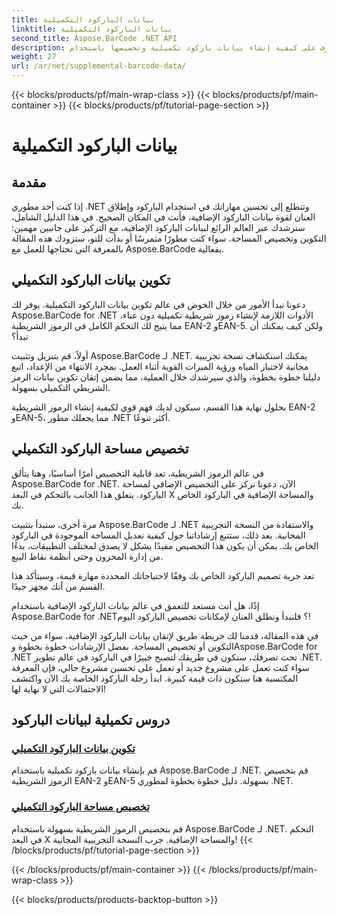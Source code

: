 ```yaml
---
title: بيانات الباركود التكميلية
linktitle: بيانات الباركود التكميلية
second_title: Aspose.BarCode .NET API
description: تعرف على كيفية إنشاء بيانات باركود تكميلية وتخصيصها باستخدام Aspose.BarCode لـ .NET من خلال برامجنا التعليمية خطوة بخطوة. تعزيز مهارات الباركود الخاص بك اليوم!
weight: 27
url: /ar/net/supplemental-barcode-data/
---
```


{{< blocks/products/pf/main-wrap-class >}}
{{< blocks/products/pf/main-container >}}
{{< blocks/products/pf/tutorial-page-section >}}

# بيانات الباركود التكميلية


## مقدمة

إذا كنت أحد مطوري .NET وتتطلع إلى تحسين مهاراتك في استخدام الباركود وإطلاق العنان لقوة بيانات الباركود الإضافية، فأنت في المكان الصحيح. في هذا الدليل الشامل، سنرشدك عبر العالم الرائع لبيانات الباركود الإضافية، مع التركيز على جانبين مهمين: التكوين وتخصيص المساحة. سواء كنت مطورًا متمرسًا أو بدأت للتو، ستزودك هذه المقالة بالمعرفة التي تحتاجها للعمل مع Aspose.BarCode بفعالية.

## تكوين بيانات الباركود التكميلي

دعونا نبدأ الأمور من خلال الخوض في عالم تكوين بيانات الباركود التكميلية. يوفر لك Aspose.BarCode for .NET الأدوات اللازمة لإنشاء رموز شريطية تكميلية دون عناء، مما يتيح لك التحكم الكامل في الرموز الشريطية EAN-2 وEAN-5. ولكن كيف يمكنك أن تبدأ؟ 

أولاً، قم بتنزيل وتثبيت Aspose.BarCode لـ .NET. يمكنك استكشاف نسخة تجريبية مجانية لاختبار المياه ورؤية الميزات القوية أثناء العمل. بمجرد الانتهاء من الإعداد، اتبع دليلنا خطوة بخطوة، والذي سيرشدك خلال العملية، مما يضمن إتقان تكوين بيانات الرمز الشريطي التكميلي بسهولة.

بحلول نهاية هذا القسم، سيكون لديك فهم قوي لكيفية إنشاء الرموز الشريطية EAN-2 وEAN-5، مما يجعلك مطور .NET أكثر تنوعًا.

## تخصيص مساحة الباركود التكميلي

في عالم الرموز الشريطية، تعد قابلية التخصيص أمرًا أساسيًا، وهنا يتألق Aspose.BarCode for .NET. الآن، دعونا نركز على التخصيص الإضافي لمساحة الباركود. يتعلق هذا الجانب بالتحكم في البعد X والمساحة الإضافية في الباركود الخاص بك.

مرة أخرى، ستبدأ بتثبيت Aspose.BarCode لـ .NET والاستفادة من النسخة التجريبية المجانية. بعد ذلك، ستتبع إرشاداتنا حول كيفية تعديل المساحة الموجودة في الباركود الخاص بك. يمكن أن يكون هذا التخصيص مفيدًا بشكل لا يصدق لمختلف التطبيقات، بدءًا من إدارة المخزون وحتى أنظمة نقاط البيع.

تعد حرية تصميم الباركود الخاص بك وفقًا لاحتياجاتك المحددة مهارة قيمة، وسيتأكد هذا القسم من أنك مجهز جيدًا.

إذًا، هل أنت مستعد للتعمق في عالم بيانات الباركود الإضافية باستخدام Aspose.BarCode for .NET؟ فلنبدأ ونطلق العنان لإمكانات تخصيص الباركود اليوم!

في هذه المقالة، قدمنا لك خريطة طريق لإتقان بيانات الباركود الإضافية، سواء من حيث التكوين أو تخصيص المساحة. بفضل الإرشادات خطوة بخطوة وAspose.BarCode for .NET تحت تصرفك، ستكون في طريقك لتصبح خبيرًا في الباركود في عالم تطوير .NET. سواء كنت تعمل على مشروع جديد أو تعمل على تحسين مشروع حالي، فإن المعرفة المكتسبة هنا ستكون ذات قيمة كبيرة. ابدأ رحلة الباركود الخاصة بك الآن واكتشف الاحتمالات التي لا نهاية لها!

## دروس تكميلية لبيانات الباركود
### [تكوين بيانات الباركود التكميلي](./supplemental-barcode-data-configuration/)
قم بإنشاء بيانات باركود تكميلية باستخدام Aspose.BarCode لـ .NET. قم بتخصيص الرموز الشريطية EAN-2 وEAN-5 بسهولة. دليل خطوة بخطوة لمطوري .NET.
### [تخصيص مساحة الباركود التكميلي](./supplemental-barcode-space-customization/)
قم بتخصيص الرموز الشريطية بسهولة باستخدام Aspose.BarCode لـ .NET. التحكم في البعد X والمساحة الإضافية. جرب النسخة التجريبية المجانية!
{{< /blocks/products/pf/tutorial-page-section >}}

{{< /blocks/products/pf/main-container >}}
{{< /blocks/products/pf/main-wrap-class >}}

{{< blocks/products/products-backtop-button >}}
